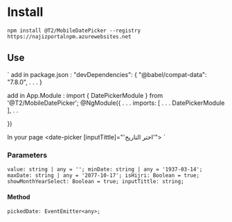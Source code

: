 # Install 
`
npm install @T2/MobileDatePicker --registry https://najizportalnpm.azurewebsites.net
`

## Use
 `
add in package.json : 
  "devDependencies": {
    "@babel/compat-data": "7.8.0",
    .
    .
    .
  }

 add in App.Module :
 import { DatePickerModule } from '@T2/MobileDatePicker';
@NgModule({
 .
 .
 .
  imports: [
      .
      .
      .
      DatePickerModule
      ],
 .
 .

})


In your page     <date-picker [inputTittle]="'اختر التاريخ'"></date-picker>
 `

 ### Parameters
 `
 value: string | any = '';
 minDate: string | any = '1937-03-14';
 maxDate: string | any = '2077-10-17';
 isHijri: Boolean = true;
 showMonthYearSelect: Boolean = true;
 inputTittle: string;
 `

 #### Method 
 `
 pickedDate: EventEmitter<any>;
 `
 

